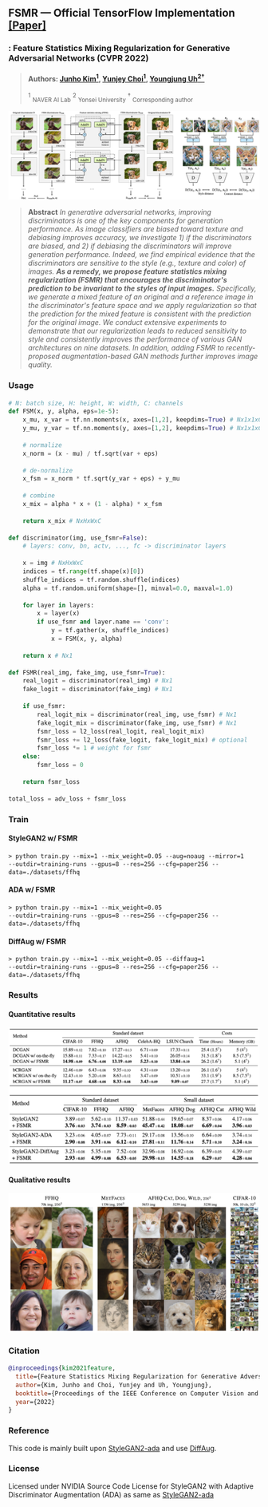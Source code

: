 ## FSMR &mdash; Official TensorFlow Implementation [[Paper]](https://arxiv.org/abs/2112.04120)
### : Feature Statistics Mixing Regularization for Generative Adversarial Networks (CVPR 2022)
> #### Authors: [Junho Kim<sup>1</sup>](https://github.com/taki0112), [Yunjey Choi<sup>1</sup>](https://github.com/yunjey), [Youngjung Uh<sup>2&dagger;</sup>](https://sites.google.com/site/youngjunguh)
> <sup>1</sup> <sub>NAVER AI Lab</sub> <sup>2</sup> <sub>Yonsei University</sub>
> <sup>&dagger;</sup> <sub> Corresponding author </sub>

<div align="center">
  <img src="./assets/teaser2.png">
</div>

> **Abstract** *In generative adversarial networks, improving discriminators is one of the key components for generation performance. As image classifiers are biased toward texture and debiasing improves accuracy, we investigate 1) if the discriminators are biased, and 2) if debiasing the discriminators will improve generation performance. Indeed, we find empirical evidence that the discriminators are sensitive to the style (e.g., texture and color) of images.* ***As a remedy, we propose feature statistics mixing regularization (FSMR) that encourages the discriminator's prediction to be invariant to the styles of input images.*** *Specifically, we generate a mixed feature of an original and a reference image in the discriminator's feature space and we apply regularization so that the prediction for the mixed feature is consistent with the prediction for the original image. We conduct extensive experiments to demonstrate that our regularization leads to reduced sensitivity to style and consistently improves the performance of various GAN architectures on nine datasets. In addition, adding FSMR to recently-proposed augmentation-based GAN methods further improves image quality.*

### Usage
```python
# N: batch size, H: height, W: width, C: channels
def FSM(x, y, alpha, eps=1e-5):
    x_mu, x_var = tf.nn.moments(x, axes=[1,2], keepdims=True) # Nx1x1xC
    y_mu, y_var = tf.nn.moments(y, axes=[1,2], keepdims=True) # Nx1x1xC
    
    # normalize
    x_norm = (x - mu) / tf.sqrt(var + eps)
    
    # de-normalize
    x_fsm = x_norm * tf.sqrt(y_var + eps) + y_mu
    
    # combine
    x_mix = alpha * x + (1 - alpha) * x_fsm
    
    return x_mix # NxHxWxC

def discriminator(img, use_fsmr=False):
    # layers: conv, bn, actv, ..., fc -> discriminator layers
    
    x = img # NxHxWxC
    indices = tf.range(tf.shape(x)[0])
    shuffle_indices = tf.random.shuffle(indices)
    alpha = tf.random.uniform(shape=[], minval=0.0, maxval=1.0)
    
    for layer in layers:
        x = layer(x)
        if use_fsmr and layer.name == 'conv':
            y = tf.gather(x, shuffle_indices)
            x = FSM(x, y, alpha)
        
    return x # Nx1
	
def FSMR(real_img, fake_img, use_fsmr=True):
    real_logit = discriminator(real_img) # Nx1
    fake_logit = discriminator(fake_img) # Nx1
    
    if use_fsmr:
    	real_logit_mix = discriminator(real_img, use_fsmr) # Nx1
    	fake_logit_mix = discriminator(fake_img, use_fsmr) # Nx1
    	fsmr_loss = l2_loss(real_logit, real_logit_mix)
    	fsmr_loss += l2_loss(fake_logit, fake_logit_mix) # optional
    	fsmr_loss *= 1 # weight for fsmr
    else:
        fsmr_loss = 0

    return fsmr_loss

total_loss = adv_loss + fsmr_loss
```
### Train
#### StyleGAN2 w/ FSMR
```
> python train.py --mix=1 --mix_weight=0.05 --aug=noaug --mirror=1 
--outdir=training-runs --gpus=8 --res=256 --cfg=paper256 --data=./datasets/ffhq
```

#### ADA w/ FSMR
```
> python train.py --mix=1 --mix_weight=0.05
--outdir=training-runs --gpus=8 --res=256 --cfg=paper256 --data=./datasets/ffhq
```

#### DiffAug w/ FSMR
```
> python train.py --mix=1 --mix_weight=0.05 --diffaug=1
--outdir=training-runs --gpus=8 --res=256 --cfg=paper256 --data=./datasets/ffhq
```

### Results
#### Quantitative results
<div align="center">
  <img src="./assets/quantitative.png">
</div>

#### Qualitative results
<div align="center">
  <img src="./assets/quality.png">
</div>

### Citation
```bibtex
@inproceedings{kim2021feature,
  title={Feature Statistics Mixing Regularization for Generative Adversarial Networks},
  author={Kim, Junho and Choi, Yunjey and Uh, Youngjung},
  booktitle={Proceedings of the IEEE Conference on Computer Vision and Pattern Recognition},
  year={2022}
}
```

### Reference
This code is mainly built upon [StyleGAN2-ada](https://github.com/NVlabs/stylegan2-ada) and use [DiffAug](https://github.com/mit-han-lab/data-efficient-gans).

### License

Licensed under NVIDIA Source Code License for StyleGAN2 with Adaptive Discriminator Augmentation (ADA) as same as [StyleGAN2-ada](https://github.com/NVlabs/stylegan2-ada)
